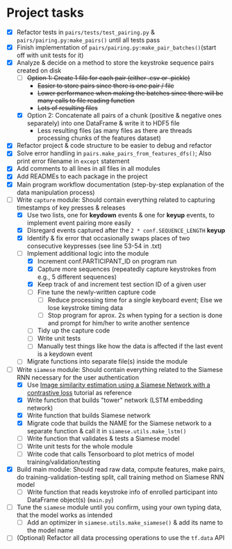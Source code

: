 # Project tasks 

- [x] Refactor tests in `pairs/tests/test_pairing.py` & `pairs/pairing.py:make_pairs()` until all tests pass
- [x] Finish implementation of `pairs/pairing.py:make_pair_batches()`(start off with unit tests for it)
- [x] Analyze & decide on a method to store the keystroke sequence pairs created on disk
    - [ ] ~~Option 1: Create 1 file for each pair (either .csv or .pickle)~~  
      + ~~Easier to store pairs since there is one pair / file~~  
      - ~~Lower performance when making the batches since there will be many calls to file reading function~~  
      - ~~Lots of resulting files~~
    - [x] Option 2: Concatenate all pairs of a chunk (positive & negative ones separately) into one DataFrame & write it
      to HDF5 file  
      + Less resulting files (as many files as there are threads processing chunks of the features dataset)
- [x] Refactor project & code structure to be easier to debug and refactor
- [x] Solve error handling in `pairs.make_pairs_from_features_dfs()`; Also print error filename in `except` statement
- [x] Add comments to all lines in all files in all modules
- [x] Add READMEs to each package in the project
- [x] Main program workflow documentation (step-by-step explanation of the data manipulation process)
- [ ] Write `capture` module: Should contain everything related to capturing timestamps of key presses & releases
  - [x] Use two lists, one for **keydown** events & one for **keyup** events, to implement event pairing more easily
  - [x] Disregard events captured after the `2 * conf.SEQUENCE_LENGTH` **keyup**
  - [x] Identify & fix error that occasionally swaps places of two consecutive keypresses (see line 53-54 in .txt)
  - [ ] Implement additional logic into the module
    - [x] Increment conf.PARTICIPANT_ID on program run
    - [x] Capture more sequences (repeatedly capture keystrokes from e.g., 5 different sequences)
    - [x] Keep track of and increment test section ID of a given user
    - [ ] Fine tune the newly-written capture code
      - [ ] Reduce processing time for a single keyboard event; Else we lose keystroke timing data
      - [ ] Stop program for aprox. 2s when typing for a section is done and prompt for him/her to write another sentence
    - [ ] Tidy up the capture code
    - [ ] Write unit tests
    - [ ] Manually test things like how the data is affected if the last event is a keydown event
  - [ ] Migrate functions into separate file(s) inside the module
- [ ] Write `siamese` module: Should contain everything related to the Siamese RNN necessary for the user authentication
  - [x] Use [Image similarity estimation using a Siamese Network with a contrastive loss](https://keras.io/examples/vision/siamese_contrastive/) tutorial as reference
  - [x] Write function that builds "tower" network (LSTM embedding network)
  - [x] Write function that builds Siamese network
  - [x] Migrate code that builds the NAME for the Siamese network to a separate function & call it in `siamese.utils.make_lstm()`
  - [ ] Write function that validates & tests a Siamese model
  - [ ] Write unit tests for the whole module
  - [ ] Write code that calls Tensorboard to plot metrics of model training/validation/testing
- [x] Build main module: Should read raw data, compute features, make pairs, do training-validation-testing split, call training method on Siamese RNN model
  - [ ] Write function that reads keystroke info of enrolled participant into DataFrame object(s) (`main.py`)
- [ ] Tune the `siamese` module until you confirm, using your own typing data, that the model works as intended
  - [ ] Add an optimizer in `siamese.utils.make_siamese()` & add its name to the model name
- [ ] (Optional) Refactor all data processing operations to use the `tf.data` API
